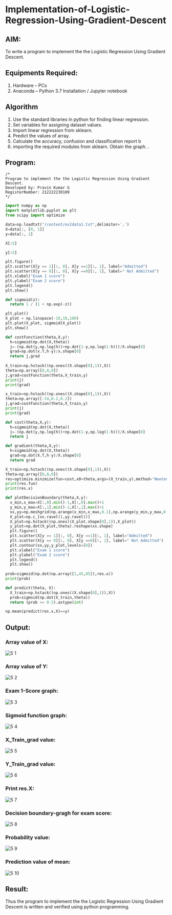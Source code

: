 # Implementation-of-Logistic-Regression-Using-Gradient-Descent

## AIM:
To write a program to implement the the Logistic Regression Using Gradient Descent.

## Equipments Required:
1. Hardware – PCs
2. Anaconda – Python 3.7 Installation / Jupyter notebook

## Algorithm
1. Use the standard libraries in python for finding linear regression.
2. Set variables for assigning dataset values.
3. Import linear regression from sklearn.
4. Predict the values of array.
5. Calculate the accuracy, confusion and classification report b
6. importing the required modules from sklearn.
Obtain the graph. .

## Program:
```
/*
Program to implement the the Logistic Regression Using Gradient Descent.
Developed by: Pravin Kumar G
RegisterNumber: 212222230109
*/
```
```py
import numpy as np
import matplotlib.pyplot as plt
from scipy import optimize

data=np.loadtxt("/content/ex2data1.txt",delimiter=',')
X=data[:, [0, 1]]
y=data[:, 2]

X[:5]

y[:5]

plt.figure()
plt.scatter(X[y == 1][:, 0], X[y ==1][:, 1], label="Admitted")
plt.scatter(X[y == 0][:, 0], X[y ==0][:, 1], label=" Not Admitted")
plt.xlabel("Exam 1 score")
plt.ylabel("Exam 2 score")
plt.legend()
plt.show()

def sigmoid(z):
  return 1 / (1 + np.exp(-z))

plt.plot()
X_plot = np.linspace(-10,10,100)
plt.plot(X_plot, sigmoid(X_plot))
plt.show()

def costFunction(theta,X,y):
  h=sigmoid(np.dot(X,theta))
  j=-(np.dot(y,np.log(h))+np.dot(1-y,np.log(1-h)))/X.shape[0]
  grad=np.dot(x.T,h-y)/x.shape[0]
  return j,grad
  
X_train=np.hstack((np.ones((X.shape[0],1)),X))
theta=np.array([0,0,0])
j,grad=costFunction(theta,X_train,y)
print(j)
print(grad)

x_train=np.hstack((np.ones((X.shape[0],1)),X))
theta=np.array([-24,0.2,0.2])
j,grad=costFunction(theta,X_train,y)
print(j)
print(grad)

def cost(theta,X,y):
  h=sigmoid(np.dot(X,theta))
  j=-(np.dot(y,np.log(h))+np.dot(1-y,np.log(1-h)))/X.shape[0]
  return j

def gradient(theta,X,y):
  h=sigmoid(np.dot(X,theta))
  grad=np.dot(X.T,h-y)/X.shape[0]
  return grad

X_train=np.hstack((np.ones((X.shape[0],1)),X))
theta=np.array([0,0,0])
res=optimize.minimize(fun=cost,x0=theta,args=(X_train,y),method='Newton-CG',jac=gradient)
print(res.fun)
print(res.x)

def plotDecisionBoundary(theta,X,y):
  x_min,x_max=X[:,0].min()-1,X[:,0].max()+1
  y_min,y_max=X[:,1].min()-1,X[:,1].max()+1
  xx,yy=np.meshgrid(np.arange(x_min,x_max,0.1),np.arange(y_min,y_max,0.1))
  X_plot=np.c_[xx.ravel(),yy.ravel()]
  X_plot=np.hstack((np.ones((X_plot.shape[0],1)),X_plot))
  y_plot=np.dot(X_plot,theta).reshape(xx.shape)
  plt.figure()
  plt.scatter(X[y == 1][:, 0], X[y ==1][:, 1], label="Admitted")
  plt.scatter(X[y == 0][:, 0], X[y ==0][:, 1], label=" Not Admitted")
  plt.contour(xx,yy,y_plot,levels=[0])
  plt.xlabel("Exam 1 score")
  plt.ylabel("Exam 2 score")
  plt.legend()
  plt.show()
  
prob=sigmoid(np.dot(np.array([1,45,85]),res.x))
print(prob)

def predict(theta, X):
  X_train=np.hstack((np.ones((X.shape[0],1)),X))
  prob=sigmoid(np.dot(X_train,theta))
  return (prob >= 0.5).astype(int)

np.mean(predict(res.x,X)==y)
```

## Output:
### Array value of X:
![5 1](https://github.com/Rajeshanbu/-Implementation-of-Logistic-Regression-Using-Gradient-Descent/assets/118924713/f7798562-f12d-4e4b-b876-77f7cda0e583)

### Array value of Y:
![5 2](https://github.com/Rajeshanbu/-Implementation-of-Logistic-Regression-Using-Gradient-Descent/assets/118924713/39fad63f-9cbc-4e6f-b469-951f36f097ca)

### Exam 1-Score graph:
![5 3](https://github.com/Rajeshanbu/-Implementation-of-Logistic-Regression-Using-Gradient-Descent/assets/118924713/2f4f7c2d-e5cd-43a7-a4fb-f6365d1f2418)

### Sigmoid function graph:
![5 4](https://github.com/Rajeshanbu/-Implementation-of-Logistic-Regression-Using-Gradient-Descent/assets/118924713/8ab30e63-56f1-4b5f-a210-2f384fedfad5)
### X_Train_grad value:
![5 5](https://github.com/Rajeshanbu/-Implementation-of-Logistic-Regression-Using-Gradient-Descent/assets/118924713/704875e9-dc97-4574-9c8a-b4ff7696572a)

### Y_Train_grad value:
![5 6](https://github.com/Rajeshanbu/-Implementation-of-Logistic-Regression-Using-Gradient-Descent/assets/118924713/ead08da5-f5bd-4519-9cd8-eefbf0d2ee2a)

### Print res.X:
![5 7](https://github.com/Rajeshanbu/-Implementation-of-Logistic-Regression-Using-Gradient-Descent/assets/118924713/e2997d4d-7dfe-4e85-9822-8525e188eef5)

### Decision boundary-gragh for exam score:
![5 8](https://github.com/Rajeshanbu/-Implementation-of-Logistic-Regression-Using-Gradient-Descent/assets/118924713/c257de90-310e-4f48-9f73-c772caa38673)

### Probability value:
![5 9](https://github.com/Rajeshanbu/-Implementation-of-Logistic-Regression-Using-Gradient-Descent/assets/118924713/8e17cb7b-e803-41cb-ad81-abb2d8ac27b7)

### Prediction value of mean:
![5 10](https://github.com/Rajeshanbu/-Implementation-of-Logistic-Regression-Using-Gradient-Descent/assets/118924713/a5466606-6bb9-49e3-9734-518652684ff2)


## Result:
Thus the program to implement the the Logistic Regression Using Gradient Descent is written and verified using python programming.

